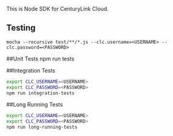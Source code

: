 This is Node SDK for CenturyLink Cloud.

Testing
-------
`mocha --recursive test/**/*.js --clc.username=<USERNAME> --clc.password=<PASSWORD>`

##Unit Tests
npm run tests

##Integration Tests
```bash
export CLC_USERNAME=<USERNAME>
export CLC_PASSWORD=<PASSWORD>
npm run integration-tests
```

##Long Running Tests
```bash
export CLC_USERNAME=<USERNAME>
export CLC_PASSWORD=<PASSWORD>
npm run long-running-tests
```
